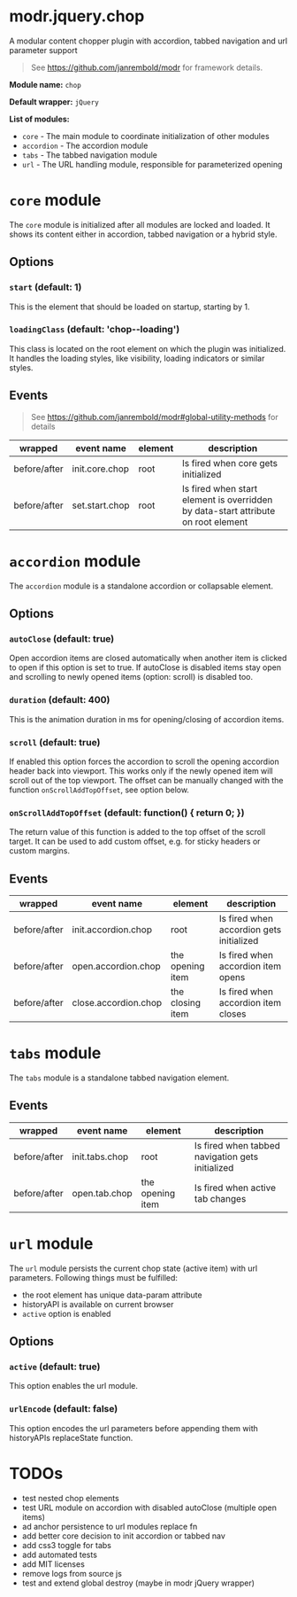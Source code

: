 # modr.jquery.chop
A modular content chopper plugin with accordion, tabbed navigation and url parameter support

> See https://github.com/janrembold/modr for framework details.

**Module name:** `chop` 

**Default wrapper:** `jQuery`

**List of modules:**

- `core` - The main module to coordinate initialization of other modules
- `accordion` - The accordion module
- `tabs` - The tabbed navigation module
- `url` - The URL handling module, responsible for parameterized opening


# `core` module
The `core` module is initialized after all modules are locked and loaded.
It shows its content either in accordion, tabbed navigation or a hybrid style.


## Options

### `start` (default: 1) 
This is the element that should be loaded on startup, starting by 1.

### `loadingClass` (default: 'chop--loading')
This class is located on the root element on which the plugin was initialized.
It handles the loading styles, like visibility, loading indicators or similar styles.


## Events

> See https://github.com/janrembold/modr#global-utility-methods for details

| wrapped | event name | element | description | 
| --- | --- | --- | --- |  
| before/after | init.core.chop | root | Is fired when core gets initialized |
| before/after | set.start.chop | root | Is fired when start element is overridden by data-start attribute on root element |


# `accordion` module
The `accordion` module is a standalone accordion or collapsable element.

## Options

### `autoClose` (default: true) 
Open accordion items are closed automatically when another item is clicked to open if this option is set to true.
If autoClose is disabled items stay open and scrolling to newly opened items (option: scroll) is disabled too. 

### `duration` (default: 400)
This is the animation duration in ms for opening/closing of accordion items.
 
### `scroll` (default: true)
If enabled this option forces the accordion to scroll the opening accordion header back into viewport. 
This works only if the newly opened item will scroll out of the top viewport. 
The offset can be manually changed with the function `onScrollAddTopOffset`, see option below.

### `onScrollAddTopOffset` (default: function() { return 0; })
The return value of this function is added to the top offset of the scroll target. 
It can be used to add custom offset, e.g. for sticky headers or custom margins.


## Events

| wrapped | event name | element | description | 
| --- | --- | --- | --- |  
| before/after | init.accordion.chop | root | Is fired when accordion gets initialized |
| before/after | open.accordion.chop | the opening item | Is fired when accordion item opens |
| before/after | close.accordion.chop | the closing item | Is fired when accordion item closes |



# `tabs` module
The `tabs` module is a standalone tabbed navigation element.

## Events

| wrapped | event name | element | description | 
| --- | --- | --- | --- |  
| before/after | init.tabs.chop | root | Is fired when tabbed navigation gets initialized |
| before/after | open.tab.chop | the opening item | Is fired when active tab changes |



# `url` module
The `url` module persists the current chop state (active item) with url parameters.
Following things must be fulfilled:
 
- the root element has unique data-param attribute
- historyAPI is available on current browser
- `active` option is enabled 


## Options

### `active` (default: true) 
This option enables the url module.

### `urlEncode` (default: false)
This option encodes the url parameters before appending them with historyAPIs replaceState function. 



# TODOs

- test nested chop elements
- test URL module on accordion with disabled autoClose (multiple open items)
- ad anchor persistence to url modules replace fn
- add better core decision to init accordion or tabbed nav 
- add css3 toggle for tabs 
- add automated tests
- add MIT licenses
- remove logs from source js
- test and extend global destroy (maybe in modr jQuery wrapper) 